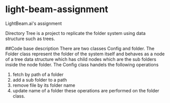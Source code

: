 # light-beam-assignment
LightBeam.ai's assignment

Directory Tree is a project to replicate the folder system using data structure such as trees.

##Code base description
There are two classes Config and folder.
The Folder class represent the folder of the system itself and behaves as a node of a tree data structure which has child nodes which are the sub folders inside the node folder.
The Config class handels the following operations
  1. fetch by path of a folder
  2. add a sub folder to a path 
  3. remove file by its folder name
  4. update name of a folder
these operations are performed on the folder class.
